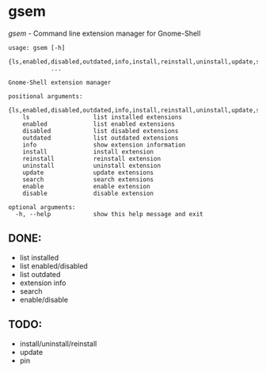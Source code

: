 # gsem

*gsem* - Command line extension manager for Gnome-Shell

```
usage: gsem [-h]
            {ls,enabled,disabled,outdated,info,install,reinstall,uninstall,update,search,enable,disable}
            ...

Gnome-Shell extension manager

positional arguments:
  {ls,enabled,disabled,outdated,info,install,reinstall,uninstall,update,search,enable,disable}
    ls                  list installed extensions
    enabled             list enabled extensions
    disabled            list disabled extensions
    outdated            list outdated extensions
    info                show extension information
    install             install extension
    reinstall           reinstall extension
    uninstall           uninstall extension
    update              update extensions
    search              search extensions
    enable              enable extension
    disable             disable extension

optional arguments:
  -h, --help            show this help message and exit
```

## DONE:
* list installed
* list enabled/disabled
* list outdated
* extension info
* search
* enable/disable

## TODO:
* install/uninstall/reinstall
* update
* pin
